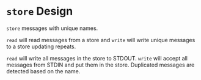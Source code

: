 # `store` Design

`store` messages with unique names.

`read` will read messages from a store and `write` will write unique messages to
a store updating repeats.

`read` will write all messages in the store to STDOUT. `write` will accept all
messages from STDIN and put them in the store. Duplicated messages are detected
based on the name.
